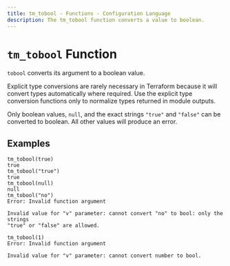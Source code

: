 ```yaml
---
title: tm_tobool - Functions - Configuration Language
description: The tm_tobool function converts a value to boolean.
---
```


# `tm_tobool` Function

`tobool` converts its argument to a boolean value.

Explicit type conversions are rarely necessary in Terraform because it will
convert types automatically where required. Use the explicit type conversion
functions only to normalize types returned in module outputs.

Only boolean values, `null`, and the exact strings `"true"` and `"false"` can be
converted to boolean. All other values will produce an error.

## Examples

```
tm_tobool(true)
true
tm_tobool("true")
true
tm_tobool(null)
null
tm_tobool("no")
Error: Invalid function argument

Invalid value for "v" parameter: cannot convert "no" to bool: only the strings
"true" or "false" are allowed.

tm_tobool(1)
Error: Invalid function argument

Invalid value for "v" parameter: cannot convert number to bool.
```
